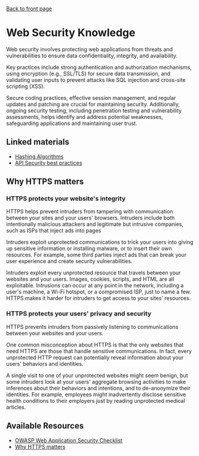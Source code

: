 [Back to front page](backend-software-engineering.md)

# Web Security Knowledge

Web security involves protecting web applications from threats and vulnerabilities to ensure data confidentiality, integrity, and availability.

Key practices include strong authentication and authorization mechanisms, using encryption (e.g., SSL/TLS) for secure data transmission, and validating user inputs to prevent attacks like SQL injection and cross-site scripting (XSS).

Secure coding practices, effective session management, and regular updates and patching are crucial for maintaining security. Additionally, ongoing security testing, including penetration testing and vulnerability assessments, helps identify and address potential weaknesses, safeguarding applications and maintaining user trust.

## Linked materials

- [Hashing Algorithms](hashing-algorithms.md)
- [API Security best practices](best-practices.md)

## Why HTTPS matters

### HTTPS protects your website's integrity

HTTPS helps prevent intruders from tampering with communication between your sites and your users' browsers. Intruders include both intentionally malicious attackers and legitimate but intrusive companies, such as ISPs that inject ads into pages

Intruders exploit unprotected communications to trick your users into giving up sensitive information or installing malware, or to insert their own resources. For example, some third parties inject ads that can break your user experience and create security vulnerabilities.
	
Intruders exploit every unprotected resource that travels between your websites and your users. Images, cookies, scripts, and HTML are all exploitable. Intrusions can occur at any point in the network, including a user's machine, a Wi-Fi hotspot, or a compromised ISP, just to name a few. HTTPS makes it harder for intruders to get access to your sites' resources.

### HTTPS protects your users' privacy and security

HTTPS prevents intruders from passively listening to communications between your websites and your users.
	
One common misconception about HTTPS is that the only websites that need HTTPS are those that handle sensitive communications. In fact, every unprotected HTTP request can potentially reveal information about your users' behaviors and identities.
	
A single visit to one of your unprotected websites might seem benign, but some intruders look at your users' aggregate browsing activities to make inferences about their behaviors and intentions, and to de-anonymize their identities. For example, employees might inadvertently disclose sensitive health conditions to their employers just by reading unprotected medical articles.
## Available Resources

- [OWASP Web Application Security Checklist](https://github.com/0xRadi/OWASP-Web-Checklist)
- [Why HTTPS matters](https://roadmap.sh/backend#:~:text=Article,Why%20HTTPS%20Matters)